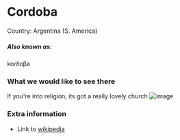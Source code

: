 # Cordoba

Country: Argentina (S. America)

##### Also known as:

koɾðoβa

### What we would like to see there

If you're into religion, its got a really lovely church
![image](https://commons.wikimedia.org/wiki/File:Catedral_de_C%C3%B3rdoba,_Argentina_3.jpg)

### Extra information

- Link to [wikipedia](https://en.wikipedia.org/wiki/C%C3%B3rdoba,_Argentina)
